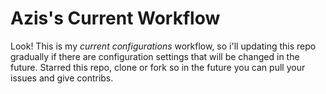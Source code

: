 # Azis's Current Workflow

Look! This is my *current configurations* workflow, so i'll updating this repo gradually if there are configuration settings that will be changed in the future. Starred this repo, clone or fork so in the future you can pull your issues and give contribs.
